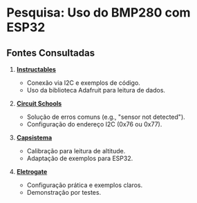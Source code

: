 # Pesquisa: Uso do BMP280 com ESP32

## Fontes Consultadas

1. **[Instructables](https://www.instructables.com/How-to-Connect-BMP-280-to-ESP32-Get-Pressure-Tempe/)**  
   - Conexão via I2C e exemplos de código.
   - Uso da biblioteca Adafruit para leitura de dados.

2. **[Circuit Schools](https://www.circuitschools.com/interfacing-bmp280-with-esp-32-on-i2c-with-errors-and-solutions/)**  
   - Solução de erros comuns (e.g., "sensor not detected").
   - Configuração do endereço I2C (0x76 ou 0x77).

3. **[Capsistema](https://capsistema.com.br/index.php/2021/06/23/interface-do-bmp280-com-o-arduino-para-ler-pressao-temperatura-e-altitude/)**  
   - Calibração para leitura de altitude.
   - Adaptação de exemplos para ESP32.

4. **[Eletrogate](https://blog.eletrogate.com/como-utilizar-o-sensor-bmp280-com-arduino/)**  
   - Configuração prática e exemplos claros.
   - Demonstração por testes.
